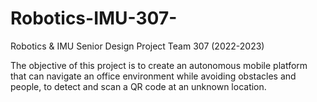 # Robotics-IMU-307-
Robotics &amp; IMU Senior Design Project Team 307 (2022-2023)

The objective of this project is to create an autonomous mobile platform that can navigate an office environment while avoiding obstacles and people, to detect and scan a QR code at an unknown location.
